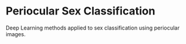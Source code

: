# Periocular Sex Classification

Deep Learning methods applied to sex classification using periocular images.